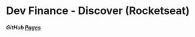 # Dev Finance - Discover (Rocketseat)

##### GitHub [Pages](https://matheus-gs.github.io/DevFinance-Discover-Rocketseat/)